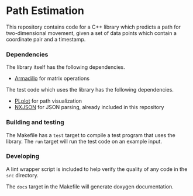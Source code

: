 Path Estimation
===============

This repository contains code for a C++ library which predicts a path for
two-dimensional movement, given a set of data points which contain a coordinate
pair and a timestamp.

### Dependencies

The library itself has the following dependencies.

- [Armadillo](http://arma.sourceforge.net/) for matrix operations

The test code which uses the library has the following dependencies.

- [PLplot](http://plplot.sourceforge.net/) for path visualization
- [NXJSON](https://bitbucket.org/yarosla/nxjson) for JSON parsing, already
  included in this repository

### Building and testing

The Makefile has a `test` target to compile a test program that uses the
library. The `run` target will run the test code on an example input.

### Developing

A lint wrapper script is included to help verify the quality of any code in the
`src` directory.

The `docs` target in the Makefile will generate doxygen documentation.
